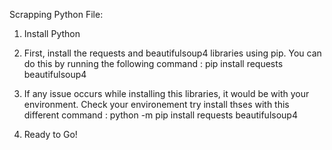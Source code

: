 Scrapping Python File:

1) Install Python
2) First, install the requests and beautifulsoup4 libraries using pip. You can do this by running the following command : pip install requests beautifulsoup4
3) If any issue occurs while installing this libraries, it would be with your environment. Check your environement try install thses with this different command :
   python -m pip install requests beautifulsoup4

4) Ready to Go!
